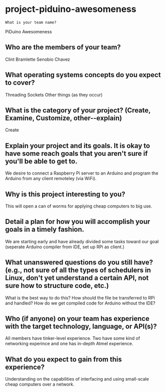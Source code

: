 # project-piduino-awesomeness
    What is your team name?
PiDuino Awesomeness
## Who are the members of your team?
Clint Bramlette
Senobio Chavez
## What operating systems concepts do you expect to cover?
Threading
Sockets
Other things (as they occur)
## What is the category of your project? (Create, Examine, Customize, other--explain)
Create
## Explain your project and its goals. It is okay to have some reach goals that you aren't sure if you'll be able to get to.
We desire to connect a Raspberry Pi server to an Arduino and program the Arduino from any client remoteley (via WiFi).
## Why is this project interesting to you?
This will open a can of worms for applying cheap computers to big use.
## Detail a plan for how you will accomplish your goals in a timely fashion.
We are starting early and have already divided some tasks toward our goal (seperate Arduino compiler from IDE, set up RPi as client.)
## What unanswered questions do you still have? (e.g., not sure of all the types of schedulers in Linux, don't yet understand a certain API, not sure how to structure code, etc.)
What is the best way to do this?  How should the file be transferred to RPi and handled?  How do we get compiled code for Arduino without the IDE?
## Who (if anyone) on your team has experience with the target technology, language, or API(s)?
All members have tinker-level experience.  Two have some kind of networking experince and one has in-depth Atmel experience.
## What do you expect to gain from this experience?
Understanding on the capabilities of interfacing and using small-scale cheap computers over a network.